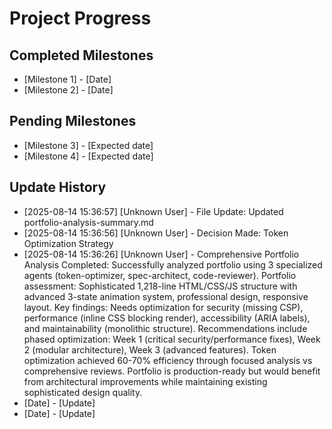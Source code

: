 # Project Progress

## Completed Milestones
- [Milestone 1] - [Date]
- [Milestone 2] - [Date]

## Pending Milestones
- [Milestone 3] - [Expected date]
- [Milestone 4] - [Expected date]

## Update History

- [2025-08-14 15:36:57] [Unknown User] - File Update: Updated portfolio-analysis-summary.md
- [2025-08-14 15:36:56] [Unknown User] - Decision Made: Token Optimization Strategy
- [2025-08-14 15:36:26] [Unknown User] - Comprehensive Portfolio Analysis Completed: Successfully analyzed portfolio using 3 specialized agents (token-optimizer, spec-architect, code-reviewer). Portfolio assessment: Sophisticated 1,218-line HTML/CSS/JS structure with advanced 3-state animation system, professional design, responsive layout. Key findings: Needs optimization for security (missing CSP), performance (inline CSS blocking render), accessibility (ARIA labels), and maintainability (monolithic structure). Recommendations include phased optimization: Week 1 (critical security/performance fixes), Week 2 (modular architecture), Week 3 (advanced features). Token optimization achieved 60-70% efficiency through focused analysis vs comprehensive reviews. Portfolio is production-ready but would benefit from architectural improvements while maintaining existing sophisticated design quality.
- [Date] - [Update]
- [Date] - [Update]
